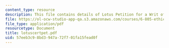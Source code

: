 ```yaml
---
content_type: resource
description: This file contains details of Lotus Petition for a Writ of Certiorari.
file: https://ol-ocw-studio-app-qa.s3.amazonaws.com/courses/6-805-ethics-and-the-law-on-the-electronic-frontier-fall-2005/57eeb3c98bd3947a72f701fa15fead0f_lotuscertpet.pdf
file_type: application/pdf
resourcetype: Document
title: lotuscertpet.pdf
uid: 57eeb3c9-8bd3-947a-72f7-01fa15fead0f
---
```


